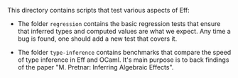 This directory contains scripts that test various aspects of Eff:

- The folder `regression` contains the basic regression tests that ensure that
  inferred types and computed values are what we expect. Any time a bug is
  found, one should add a new test that covers it.

- The folder `type-inference` contains benchmarks that compare the speed
  of type inference in Eff and OCaml. It's main purpose is to back findings of
  the paper "M. Pretnar: Inferring Algebraic Effects".
